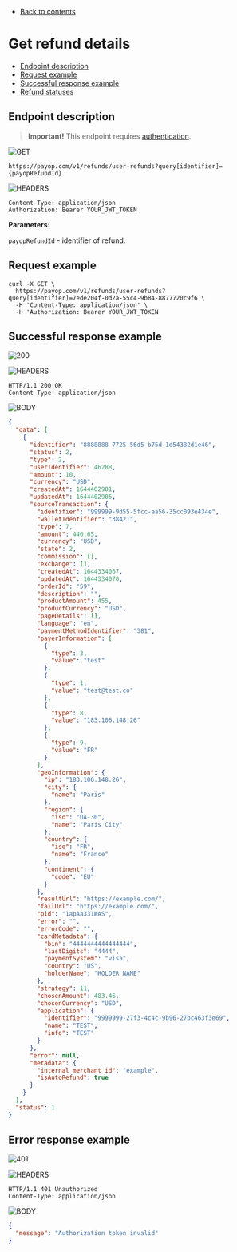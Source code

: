 
* [Back to contents](../Readme.md#contents)

# Get refund details

* [Endpoint description](#endpoint-description)
* [Request example](#request-example)
* [Successful response example](#successful-response-example)
* [Refund statuses](#refund-statuses)

## Endpoint description

> **Important!** This endpoint requires [authentication](../Authentication/bearerAuthentication.md).

![GET](https://img.shields.io/badge/-GET-blue?style=for-the-badge)

```shell
https://payop.com/v1/refunds/user-refunds?query[identifier]={payopRefundId}
```

![HEADERS](https://img.shields.io/badge/-HEADERS-yellowgreen?style=for-the-badge)

```shell
Content-Type: application/json
Authorization: Bearer YOUR_JWT_TOKEN
```

**Parameters:**

`payopRefundId` - identifier of refund.

## Request example

```shell
curl -X GET \
  https://payop.com/v1/refunds/user-refunds?query[identifier]=7ede204f-0d2a-55c4-9b84-8877720c9f6 \
  -H 'Content-Type: application/json' \
  -H 'Authorization: Bearer YOUR_JWT_TOKEN
```

## Successful response example

![200](https://img.shields.io/badge/200-OK-blue?style=for-the-badge)

![HEADERS](https://img.shields.io/badge/-Headers-yellowgreen?style=for-the-badge)

```shell
HTTP/1.1 200 OK
Content-Type: application/json
```

![BODY](https://img.shields.io/badge/-BODY-blueviolet?style=for-the-badge)

```json
{
  "data": [
    {
      "identifier": "8888888-7725-56d5-b75d-1d54382d1e46",
      "status": 2,
      "type": 2,
      "userIdentifier": 46288,
      "amount": 10,
      "currency": "USD",
      "createdAt": 1644402901,
      "updatedAt": 1644402905,
      "sourceTransaction": {
        "identifier": "999999-9d55-5fcc-aa56-35cc093e434e",
        "walletIdentifier": "38421",
        "type": 7,
        "amount": 440.65,
        "currency": "USD",
        "state": 2,
        "commission": [],
        "exchange": [],
        "createdAt": 1644334067,
        "updatedAt": 1644334070,
        "orderId": "59",
        "description": "",
        "productAmount": 455,
        "productCurrency": "USD",
        "pageDetails": [],
        "language": "en",
        "paymentMethodIdentifier": "381",
        "payerInformation": [
          {
            "type": 3,
            "value": "test"
          },
          {
            "type": 1,
            "value": "test@test.co"
          },
          {
            "type": 8,
            "value": "183.106.148.26"
          },
          {
            "type": 9,
            "value": "FR"
          }
        ],
        "geoInformation": {
          "ip": "183.106.148.26",
          "city": {
            "name": "Paris"
          },
          "region": {
            "iso": "UA-30",
            "name": "Paris City"
          },
          "country": {
            "iso": "FR",
            "name": "France"
          },
          "continent": {
            "code": "EU"
          }
        },
        "resultUrl": "https://example.com/",
        "failUrl": "https://example.com/",
        "pid": "1apAa331WAS",
        "error": "",
        "errorCode": "",
        "cardMetadata": {
          "bin": "4444444444444444",
          "lastDigits": "4444",
          "paymentSystem": "visa",
          "country": "US",
          "holderName": "HOLDER NAME"
        },
        "strategy": 11,
        "chosenAmount": 483.46,
        "chosenCurrency": "USD",
        "application": {
          "identifier": "9999999-27f3-4c4c-9b96-27bc463f3e69",
          "name": "TEST",
          "info": "TEST"
        }
      },
      "error": null,
      "metadata": {
        "internal merchant id": "example",
        "isAutoRefund": true
      }
    }
  ],
  "status": 1
}
```

## Error response example

![401](https://img.shields.io/badge/401-Unauthorized-red?style=for-the-badge)

![HEADERS](https://img.shields.io/badge/-HEADERS-yellowgreen?style=for-the-badge)

```shell
HTTP/1.1 401 Unauthorized
Content-Type: application/json
```

![BODY](https://img.shields.io/badge/-BODY-blueviolet?style=for-the-badge)

```json
{
  "message": "Authorization token invalid"
}
```